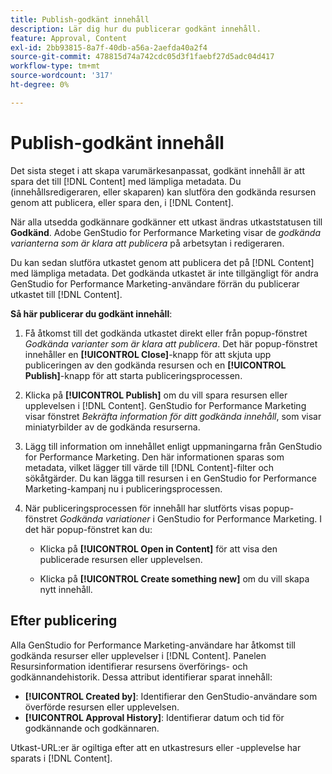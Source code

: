 ```yaml
---
title: Publish-godkänt innehåll
description: Lär dig hur du publicerar godkänt innehåll.
feature: Approval, Content
exl-id: 2bb93815-8a7f-40db-a56a-2aefda40a2f4
source-git-commit: 478815d74a742cdc05d3f1faebf27d5adc04d417
workflow-type: tm+mt
source-wordcount: '317'
ht-degree: 0%

---
```


# Publish-godkänt innehåll

Det sista steget i att skapa varumärkesanpassat, godkänt innehåll är att spara det till [!DNL Content] med lämpliga metadata. Du (innehållsredigeraren, eller skaparen) kan slutföra den godkända resursen genom att publicera, eller spara den, i [!DNL Content].

När alla utsedda godkännare godkänner ett utkast ändras utkaststatusen till **Godkänd**. Adobe GenStudio for Performance Marketing visar de _godkända varianterna som är klara att publicera_ på arbetsytan i redigeraren.

Du kan sedan slutföra utkastet genom att publicera det på [!DNL Content] med lämpliga metadata. Det godkända utkastet är inte tillgängligt för andra GenStudio for Performance Marketing-användare förrän du publicerar utkastet till [!DNL Content].

**Så här publicerar du godkänt innehåll**:

1. Få åtkomst till det godkända utkastet direkt eller från popup-fönstret _Godkända varianter som är klara att publicera_. Det här popup-fönstret innehåller en **[!UICONTROL Close]**-knapp för att skjuta upp publiceringen av den godkända resursen och en **[!UICONTROL Publish]**-knapp för att starta publiceringsprocessen.

1. Klicka på **[!UICONTROL Publish]** om du vill spara resursen eller upplevelsen i [!DNL Content]. GenStudio for Performance Marketing visar fönstret _Bekräfta information för ditt godkända innehåll_, som visar miniatyrbilder av de godkända resurserna.

1. Lägg till information om innehållet enligt uppmaningarna från GenStudio for Performance Marketing. Den här informationen sparas som metadata, vilket lägger till värde till [!DNL Content]-filter och sökåtgärder. Du kan lägga till resursen i en GenStudio for Performance Marketing-kampanj nu i publiceringsprocessen.

1. När publiceringsprocessen för innehåll har slutförts visas popup-fönstret _Godkända variationer_ i GenStudio for Performance Marketing. I det här popup-fönstret kan du:

   * Klicka på **[!UICONTROL Open in Content]** för att visa den publicerade resursen eller upplevelsen.

   * Klicka på **[!UICONTROL Create something new]** om du vill skapa nytt innehåll.

## Efter publicering

Alla GenStudio for Performance Marketing-användare har åtkomst till godkända resurser eller upplevelser i [!DNL Content]. Panelen Resursinformation identifierar resursens överförings- och godkännandehistorik. Dessa attribut identifierar sparat innehåll:

* **[!UICONTROL Created by]**: Identifierar den GenStudio-användare som överförde resursen eller upplevelsen.
* **[!UICONTROL Approval History]**: Identifierar datum och tid för godkännande och godkännaren.

Utkast-URL:er är ogiltiga efter att en utkastresurs eller -upplevelse har sparats i [!DNL Content].
